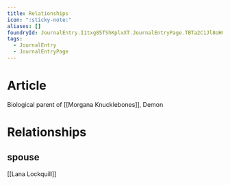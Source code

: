 ```yaml
---
title: Relationships
icon: ":sticky-note:"
aliases: []
foundryId: JournalEntry.I1txg85TShKplxXT.JournalEntryPage.TBTa2C1Jl8oHCmmV
tags:
  - JournalEntry
  - JournalEntryPage
---
```


# Article
Biological parent of [[Morgana Knucklebones]], Demon


# Relationships
## spouse

[[Lana Lockquill]]